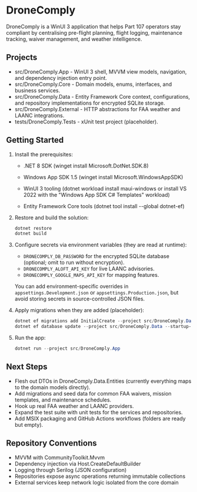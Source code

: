 # DroneComply

DroneComply is a WinUI 3 application that helps Part 107 operators stay compliant by centralising pre-flight planning, flight logging, maintenance tracking, waiver management, and weather intelligence.

## Projects

- src/DroneComply.App - WinUI 3 shell, MVVM view models, navigation, and dependency injection entry point.
- src/DroneComply.Core - Domain models, enums, interfaces, and business services.
- src/DroneComply.Data - Entity Framework Core context, configurations, and repository implementations for encrypted SQLite storage.
- src/DroneComply.External - HTTP abstractions for FAA weather and LAANC integrations.
- tests/DroneComply.Tests - xUnit test project (placeholder).

## Getting Started

1. Install the prerequisites:
   - .NET 8 SDK (winget install Microsoft.DotNet.SDK.8)
  
   - Windows App SDK 1.5 (winget install Microsoft.WindowsAppSDK)
   - WinUI 3 tooling (dotnet workload install maui-windows or install VS 2022 with the "Windows App SDK C# Templates" workload)
   - Entity Framework Core tools (dotnet tool install --global dotnet-ef)

2. Restore and build the solution:

   ```powershell
   dotnet restore
   dotnet build
   ```

3. Configure secrets via environment variables (they are read at runtime):
   - `DRONECOMPLY_DB_PASSWORD` for the encrypted SQLite database (optional; omit to run without encryption).
   - `DRONECOMPLY_ALOFT_API_KEY` for live LAANC advisories.
   - `DRONECOMPLY_GOOGLE_MAPS_API_KEY` for mapping features.

   You can add environment-specific overrides in `appsettings.Development.json` or `appsettings.Production.json`, but avoid storing secrets in source-controlled JSON files.

4. Apply migrations when they are added (placeholder):

   ```powershell
   dotnet ef migrations add InitialCreate --project src/DroneComply.Data --startup-project src/DroneComply.App
   dotnet ef database update --project src/DroneComply.Data --startup-project src/DroneComply.App
   ```

5. Run the app:

   ```powershell
   dotnet run --project src/DroneComply.App
   ```

## Next Steps

- Flesh out DTOs in DroneComply.Data.Entities (currently everything maps to the domain models directly).
- Add migrations and seed data for common FAA waivers, mission templates, and maintenance schedules.
- Hook up real FAA weather and LAANC providers.
- Expand the test suite with unit tests for the services and repositories.
- Add MSIX packaging and GitHub Actions workflows (folders are ready but empty).

## Repository Conventions

- MVVM with CommunityToolkit.Mvvm
- Dependency injection via Host.CreateDefaultBuilder
- Logging through Serilog (JSON configuration)
- Repositories expose async operations returning immutable collections
- External services keep network logic isolated from the core domain


